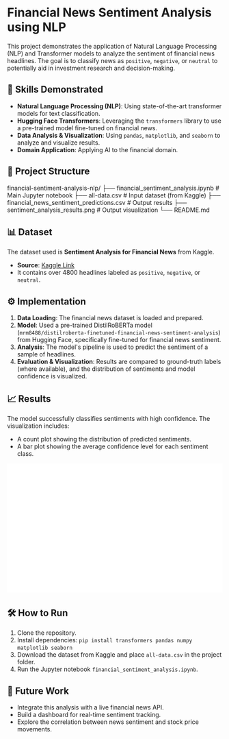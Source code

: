 # Financial News Sentiment Analysis using NLP

This project demonstrates the application of Natural Language Processing (NLP) and Transformer models to analyze the sentiment of financial news headlines. The goal is to classify news as `positive`, `negative`, or `neutral` to potentially aid in investment research and decision-making.

## 🚀 Skills Demonstrated

- **Natural Language Processing (NLP)**: Using state-of-the-art transformer models for text classification.
- **Hugging Face Transformers**: Leveraging the `transformers` library to use a pre-trained model fine-tuned on financial news.
- **Data Analysis & Visualization**: Using `pandas`, `matplotlib`, and `seaborn` to analyze and visualize results.
- **Domain Application**: Applying AI to the financial domain.

## 📁 Project Structure

financial-sentiment-analysis-nlp/
├── financial_sentiment_analysis.ipynb # Main Jupyter notebook
├── all-data.csv # Input dataset (from Kaggle)
├── financial_news_sentiment_predictions.csv # Output results
├── sentiment_analysis_results.png # Output visualization
└── README.md

## 📊 Dataset

The dataset used is **Sentiment Analysis for Financial News** from Kaggle.
- **Source**: [Kaggle Link](https://www.kaggle.com/datasets/ankurzing/sentiment-analysis-for-financial-news)
- It contains over 4800 headlines labeled as `positive`, `negative`, or `neutral`.

## ⚙️ Implementation

1.  **Data Loading**: The financial news dataset is loaded and prepared.
2.  **Model**: Used a pre-trained DistilRoBERTa model (`mrm8488/distilroberta-finetuned-financial-news-sentiment-analysis`) from Hugging Face, specifically fine-tuned for financial news sentiment.
3.  **Analysis**: The model's pipeline is used to predict the sentiment of a sample of headlines.
4.  **Evaluation & Visualization**: Results are compared to ground-truth labels (where available), and the distribution of sentiments and model confidence is visualized.

## 📈 Results

The model successfully classifies sentiments with high confidence. The visualization includes:
- A count plot showing the distribution of predicted sentiments.
- A bar plot showing the average confidence level for each sentiment class.

![Sentiment Analysis Results](sentiment_analysis_results.png)

## 🛠️ How to Run

1.  Clone the repository.
2.  Install dependencies: `pip install transformers pandas numpy matplotlib seaborn`
3.  Download the dataset from Kaggle and place `all-data.csv` in the project folder.
4.  Run the Jupyter notebook `financial_sentiment_analysis.ipynb`.

## 🔮 Future Work

- Integrate this analysis with a live financial news API.
- Build a dashboard for real-time sentiment tracking.
- Explore the correlation between news sentiment and stock price movements.

